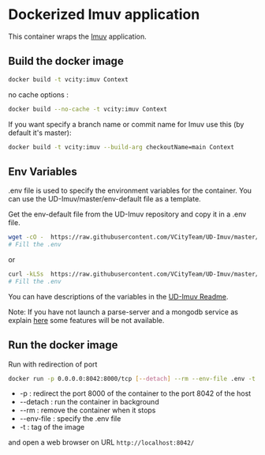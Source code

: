 # Dockerized Imuv application

This container wraps the [Imuv](https://github.com/VCityTeam/UD-Imuv) application.

## Build the docker image

```bash
docker build -t vcity:imuv Context
```

no cache options :

```bash
docker build --no-cache -t vcity:imuv Context
```

If you want specify a branch name or commit name for Imuv use this (by default it's master):

```bash
docker build -t vcity:imuv --build-arg checkoutName=main Context
```

## Env Variables

.env file is used to specify the environment variables for the container. You can use the UD-Imuv/master/env-default file as a template.

Get the env-default file from the UD-Imuv repository and copy it in a .env file.

```bash
wget -cO -  https://raw.githubusercontent.com/VCityTeam/UD-Imuv/master/env-default  > .env
# Fill the .env
```

or

```bash
curl -kLSs  https://raw.githubusercontent.com/VCityTeam/UD-Imuv/master/env-default  -o .env
# Fill the .env
```

You can have descriptions of the variables in the [UD-Imuv Readme](https://github.com/VCityTeam/UD-Imuv#set-the-environment-variables).

Note: If you have not launch a parse-server and a mongodb service as explain [here](https://github.com/VCityTeam/UD-Imuv#install-parse-server-and-mongodb-optionnal) some features will be not available.

## Run the docker image

Run with redirection of port

```bash
docker run -p 0.0.0.0:8042:8000/tcp [--detach] --rm --env-file .env -t vcity:imuv
```

- -p : redirect the port 8000 of the container to the port 8042 of the host
- --detach : run the container in background
- --rm : remove the container when it stops
- --env-file : specify the .env file
- -t : tag of the image

and open a web browser on URL `http://localhost:8042/`
